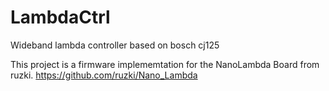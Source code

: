 # LambdaCtrl
Wideband lambda controller based on bosch cj125

This project is a firmware implememtation for the NanoLambda Board from ruzki.
https://github.com/ruzki/Nano_Lambda




